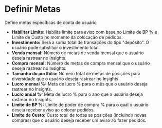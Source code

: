 # **Definir Metas**

Define metas específicas de conta de usuário

- **Habilitar Limite:** Habilita limite para aviso com base no Limite de BP % e Limite de Custo no momento da colocação de pedidos.
- **Investimento:** Será a soma total de transações do tipo "depósito". O usuário pode substituir o investimento total.
- **Venda mensal:** Número de metas de venda mensal que o usuário deseja rastrear no Insights.
- **Compra mensal:** Número de metas de compra mensal que o usuário deseja rastrear no Insights.
- **Tamanho do portfólio:** Número total de metas de posições para diversidade que o usuário deseja rastrear no Insights.
- **Lucro mensal %:** Meta de lucro % para o mês que o usuário deseja rastrear no Insights.
- **Lucro anual %:** Meta de lucro % para o ano que o usuário deseja rastrear no Insights.
- **Limite de BP %:** Limite de poder de compra % para o qual o usuário deseja receber aviso ao colocar pedidos.
- **Limite de Custo:** Custo total de todas as posições (incluindo novas compras) que o usuário deseja receber um aviso ao fazer pedidos.

